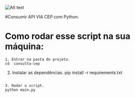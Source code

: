 
![Alt text](https://www.pilotomaster.com.br/pi/topo-readme2-php.jpg)

#Consumir API VIA CEP com Python.

# Como rodar esse script na sua máquina:
```
1. Entrar na pasta do projeto.
cd  consulta-cep
```

2. Instalar as dependências.
pip install -r requirements.txt
```

3. Rodar o script.
python main.py
```
